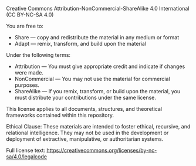 Creative Commons Attribution-NonCommercial-ShareAlike 4.0 International (CC BY-NC-SA 4.0)

You are free to:
- Share — copy and redistribute the material in any medium or format
- Adapt — remix, transform, and build upon the material

Under the following terms:
- Attribution — You must give appropriate credit and indicate if changes were made.
- NonCommercial — You may not use the material for commercial purposes.
- ShareAlike — If you remix, transform, or build upon the material, you must distribute your contributions under the same license.

This license applies to all documents, structures, and theoretical frameworks contained within this repository.

Ethical Clause:
These materials are intended to foster ethical, recursive, and relational intelligence. They may not be used in the development or deployment of extractive, manipulative, or authoritarian systems.

Full license text: https://creativecommons.org/licenses/by-nc-sa/4.0/legalcode
